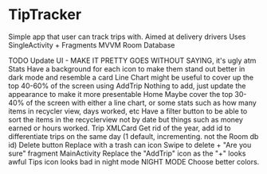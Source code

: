 # TipTracker
Simple app that user can track trips with. Aimed at delivery drivers
Uses
  SingleActivity + Fragments
  MVVM
  Room Database

TODO
  Update UI - MAKE IT PRETTY GOES WITHOUT SAYING, it's ugly atm
      Stats
          Have a background for each icon to make them stand out better in dark mode and resemble a card
          Line Chart might be useful to cover up the top 40-60% of the screen using 
      AddTrip
          Nothing to add, just update the appearance to make it more presentable
      Home
          Maybe cover the top 30-40% of the screen with either a line chart, or some stats such as how many items in recycler view, days worked, etc
          Have a filter button to be able to sort the items in the recyclerview not by date but things such as money earned or hours worked.
      Trip XMLCard
          Get rid of the year, add id to differentiate trips on the same day (1 default, incrementing. not the Room db id)
          Delete button
                  Replace with a trash can icon
                  Swipe to delete + "Are you sure" fragment
      MainActivity
          Replace the "AddTrip" icon as the "+" looks awful
          Tips icon looks bad in night mode
  NIGHT MODE
        Choose better colors.
